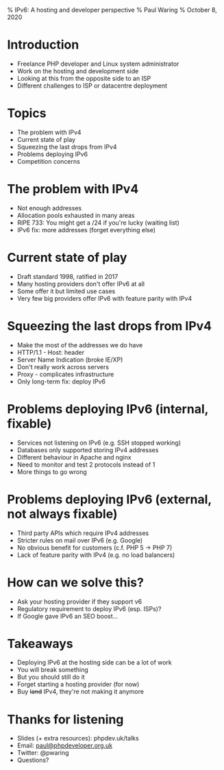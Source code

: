 % IPv6: A hosting and developer perspective
% Paul Waring
% October 8, 2020

# Introduction

 - Freelance PHP developer and Linux system administrator
 - Work on the hosting and development side
 - Looking at this from the opposite side to an ISP
 - Different challenges to ISP or datacentre deployment

# Topics

 - The problem with IPv4
 - Current state of play
 - Squeezing the last drops from IPv4
 - Problems deploying IPv6
 - Competition concerns

# The problem with IPv4

 - Not enough addresses
 - Allocation pools exhausted in many areas
 - RIPE 733: You might get a /24 if you're lucky (waiting list)
 - IPv6 fix: more addresses (forget everything else)

# Current state of play

 - Draft standard 1998, ratified in 2017
 - Many hosting providers don't offer IPv6 at all
 - Some offer it but limited use cases
 - Very few big providers offer IPv6 with feature parity with IPv4

# Squeezing the last drops from IPv4

 - Make the most of the addresses we do have
 - HTTP/1.1 - Host: header
 - Server Name Indication (broke IE/XP)
 - Don't really work across servers
 - Proxy - complicates infrastructure
 - Only long-term fix: deploy IPv6

# Problems deploying IPv6 (internal, fixable)

 - Services not listening on IPv6 (e.g. SSH stopped working)
 - Databases only supported storing IPv4 addresses
 - Different behaviour in Apache and nginx
 - Need to monitor and test 2 protocols instead of 1
 - More things to go wrong

# Problems deploying IPv6 (external, not always fixable)

 - Third party APIs which require IPv4 addresses
 - Stricter rules on mail over IPv6 (e.g. Google)
 - No obvious benefit for customers (c.f. PHP 5 -> PHP 7)
 - Lack of feature parity with IPv4 (e.g. no load balancers)

# How can we solve this?

 - Ask your hosting provider if they support v6
 - Regulatory requirement to deploy IPv6 (esp. ISPs)?
 - If Google gave IPv6 an SEO boost...

# Takeaways

 - Deploying IPv6 at the hosting side can be a lot of work
 - You will break something
 - But you should still do it
 - Forget starting a hosting provider (for now)
 - Buy <del>land</del> IPv4, they're not making it anymore

# Thanks for listening

  - Slides (+ extra resources): phpdev.uk/talks
  - Email: paul@phpdeveloper.org.uk
  - Twitter: @pwaring
  - Questions?


